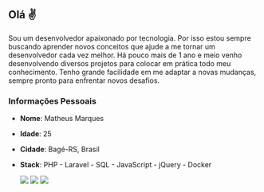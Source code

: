## Olá ✌️
Sou um desenvolvedor apaixonado por tecnologia. Por isso estou sempre buscando
aprender novos conceitos que ajude a me tornar um desenvolvedor cada vez melhor.
Há pouco mais de 1 ano e meio venho desenvolvendo diversos projetos para colocar em
prática todo meu conhecimento. Tenho grande facilidade em me adaptar a
novas mudanças, sempre pronto para enfrentar novos desafios.
  
### Informações Pessoais

* **Nome**: Matheus Marques
* **Idade**: 25
* **Cidade**: Bagé-RS, Brasil
* **Stack**: PHP - Laravel - SQL - JavaScript - jQuery - Docker
  
  
  <div>
            <a href="https://twitter.com/m_mrqsphp" target="_blank"><img src="https://img.shields.io/badge/Twitter-1DA1F2?style=for-the-badge&logo=twitter&logoColor=white" target="_blank"></a>
            <a href="https://www.linkedin.com/in/m-marqs1/" target="_blank"><img src="https://img.shields.io/badge/LinkedIn-0077B5?style=for-the-badge&logo=linkedin&logoColor=white" target="_blank"></a>
            <a href="mailto:matheusmrqs4@gmail.com" target="_blank"><img src="https://img.shields.io/badge/Gmail-D14836?style=for-the-badge&logo=gmail&logoColor=white" target="_blank"></a>
  </div>
